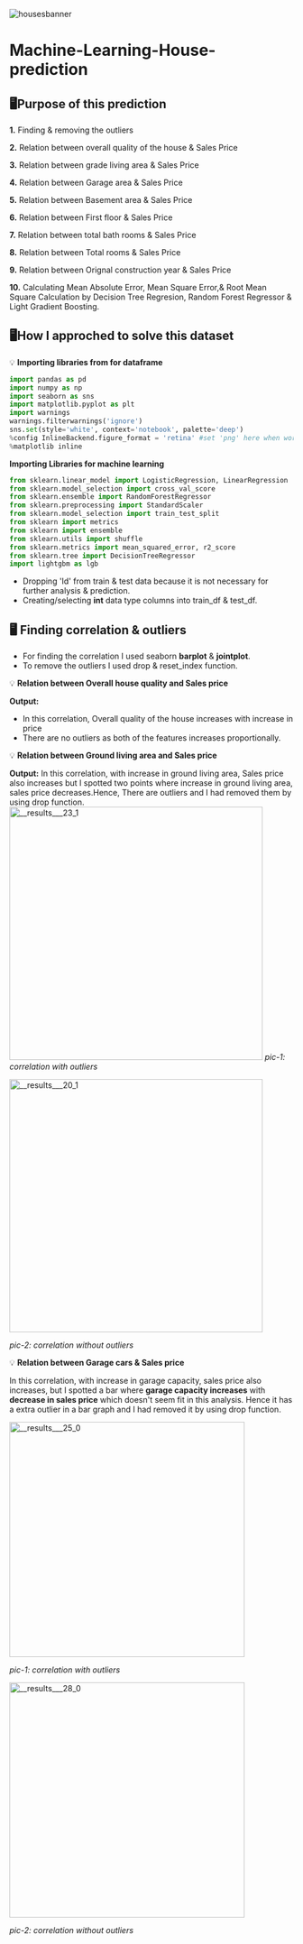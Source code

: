 ![housesbanner](https://user-images.githubusercontent.com/98269318/191279386-02ca09a5-dfbf-4d95-8b3d-537b5b060531.png)
# Machine-Learning-House-prediction

## 🖥️Purpose of this prediction
**1.** Finding & removing the outliers

**2.** Relation between overall quality of the house & Sales Price

**3.** Relation between grade living area & Sales Price

**4.** Relation between Garage area & Sales Price

**5.** Relation between Basement area & Sales Price

**6.** Relation between First floor & Sales Price

**7.** Relation between total bath rooms & Sales Price

**8.** Relation between Total rooms & Sales Price

**9.** Relation between Orignal construction year & Sales Price

**10.** Calculating Mean Absolute Error, Mean Square Error,& Root Mean Square Calculation by Decision Tree Regresion, Random Forest Regressor & Light Gradient Boosting.

## 🖥️How I approched to solve this dataset
💡 **Importing libraries from  for dataframe** 
``` python
import pandas as pd
import numpy as np
import seaborn as sns
import matplotlib.pyplot as plt
import warnings
warnings.filterwarnings('ignore')
sns.set(style='white', context='notebook', palette='deep')
%config InlineBackend.figure_format = 'retina' #set 'png' here when working on notebook
%matplotlib inline
```
**Importing Libraries for machine learning**
``` python
from sklearn.linear_model import LogisticRegression, LinearRegression
from sklearn.model_selection import cross_val_score
from sklearn.ensemble import RandomForestRegressor
from sklearn.preprocessing import StandardScaler
from sklearn.model_selection import train_test_split
from sklearn import metrics
from sklearn import ensemble
from sklearn.utils import shuffle
from sklearn.metrics import mean_squared_error, r2_score
from sklearn.tree import DecisionTreeRegressor
import lightgbm as lgb
```
- Dropping 'Id' from train & test data because it is not necessary for further analysis & prediction.
- Creating/selecting **int** data type columns into train_df & test_df.

## 🖥️ Finding correlation & outliers

- For finding the correlation I used seaborn **barplot** & **jointplot**.
- To remove the outliers I used drop & reset_index function.

💡 **Relation between Overall house quality and Sales price**

**Output:** 
- In this correlation, Overall quality of the house increases with increase in price
- There are no outliers as both of the features increases proportionally.

💡 **Relation between Ground living area and Sales price**

**Output:**
In this correlation, with increase in ground living area, Sales price also increases but I spotted two points where increase in ground living area, sales price decreases.Hence, There are outliers and I had removed them by using drop function.
<img width="449" alt="__results___23_1" src="https://user-images.githubusercontent.com/98269318/191994496-22471d8c-f239-44a3-9bc3-62bc6ead0fb6.png">
*pic-1: correlation with outliers*

<img width="449" alt="__results___20_1" src="https://user-images.githubusercontent.com/98269318/191994543-30bee187-c590-4d7a-8304-1291e999d941.png">

*pic-2: correlation without outliers*

💡 **Relation between Garage cars & Sales price**

In this correlation, with increase in garage capacity, sales price also increases, but I spotted a bar where **garage capacity increases** with **decrease in sales price** which doesn't seem fit in this analysis. Hence it has a extra outlier in a bar graph and I had removed it by using drop function.

<img width="417" alt="__results___25_0" src="https://user-images.githubusercontent.com/98269318/192113087-63d8c8e8-22b8-40e0-8157-bf01f159480f.png">

*pic-1: correlation with outliers*

<img width="417" alt="__results___28_0" src="https://user-images.githubusercontent.com/98269318/192146346-74725b1a-6584-45a9-8201-4baa79318d88.png">

*pic-2: correlation without outliers*

